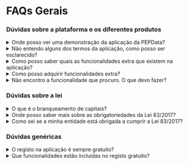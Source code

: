 # FAQs Gerais

### Dúvidas sobre a plataforma e os diferentes produtos

<details>

<summary>Onde posso ver uma demonstração da aplicação da PEPData?</summary>

A nossa página de Youtube possiu uma demonstração da nossa aplicação. [Veja o vídeo aqui](https://youtu.be/S8C4Hxb6Q1E).

</details>

<details>

<summary>Não entendo alguns dos termos da aplicação, como posso ser esclarecido?</summary>

Neste repositório de conhecimento, consulte o menu "Glossário". Lá encontrará as definições dos termos mais complexos.

Caso continue com dúvidas contacte-nos através da área "Feedback" na plataforma ou pelo email [info@pepdata.com](mailto:info@pepdata.com).

</details>

<details>

<summary>Como posso saber quais as funcionalidades extra que existem na aplicação?</summary>

Pode consultar todas as nossas funcionalidades na nossa página de [produtos ](https://www.pepdata.com/our\_products)ou na nossa [loja online](https://www.pepdata.com/store).

</details>

<details>

<summary>Como posso adquirir funcionalidades extra?</summary>

Pode consultar todas as nossas funcionalidades e os respetivos preços [na nossa loja online](https://www.pepdata.com/store).

</details>

<details>

<summary>Não encontro a funcionalidade que procuro. O que devo fazer?</summary>

Se não encontra uma funcionalidade que pretende, pode contactar-nos diretamente através do menu "Feedback" ou pelo email [info@pepdata.com](mailto:info@pepdata.com). Teremos todo o gosto em ajudar.



</details>

### Dúvidas sobre a lei

<details>

<summary>O que é o branqueamento de capitais?</summary>

Branquear os capitais não é mais do que o processo de limpar o dinheiro proveniente de práticas ilegais ou adquirido de forma ilícita e inseri-lo no sistema financeiro regulado. Para saber mais sobre o branqueamento de capitais, veja este [vídeo explicativo](https://youtu.be/ytAcJjphuS4).

</details>

<details>

<summary>Onde posso saber mais sobre as obrigatoriedades da Lei 83/2017?</summary>

Pode consultar a Lei 83/2017 na íntegra no website do Diário da República Eletrónico. Consulte a [lei aqui](https://dre.pt/dre/detalhe/lei/83-2017-108021178).

</details>

<details>

<summary>Como sei se a minha entidade está obrigada a cumprir a Lei 83/2017?</summary>

A PEPData possiu um simulador que lhe permite verificar se a sua entidade está obrigada ao cumprimento da lei de prevenção do branqueamento de capitais e financiamento do terrorismo. Pode fazer a sua [simulação aqui](https://www.pepdata.com/obrigacao\_bcft).

</details>

### Dúvidas genéricas

<details>

<summary>O registo na aplicação é sempre gratuito?</summary>

O registo base na aplicação da PEPData é 100% gratuito. Contudo se pretender obter alguma funcionalidade extra, pode fazê-lo através da [nossa loja online](https://www.pepdata.com/store).

</details>

<details>

<summary>Que funcionalidades estão incluídas no registo gratuito?</summary>

Ao registar-se gratuitamente tem acesso ao **Menu de Registo de Clientes** e ao **Menu de Registo de Transações**. Com estes dois menus pode:

* Levar a cabo diligências reforçadas;
* Identificar paraísos fiscais;
* Verificar se o cliente é uma Pessoa Politicamente Exposta;
* Fazer a atribuição da notação de risco;
* Verificar se o cliente pertence a uma lista de sanções.

Com o registo gratuito tem acesso a utilizadores ilimitados e oferecemos ainda a cada 30 dias **5 Convites de Preenchimento de Registo** e **5 impressões de relatórios de risco**.

</details>
